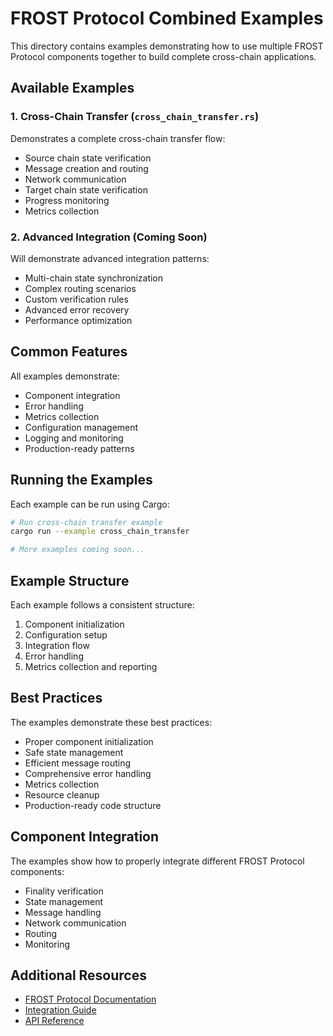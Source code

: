 # FROST Protocol Combined Examples

This directory contains examples demonstrating how to use multiple FROST Protocol components together to build complete cross-chain applications.

## Available Examples

### 1. Cross-Chain Transfer (`cross_chain_transfer.rs`)
Demonstrates a complete cross-chain transfer flow:
- Source chain state verification
- Message creation and routing
- Network communication
- Target chain state verification
- Progress monitoring
- Metrics collection

### 2. Advanced Integration (Coming Soon)
Will demonstrate advanced integration patterns:
- Multi-chain state synchronization
- Complex routing scenarios
- Custom verification rules
- Advanced error recovery
- Performance optimization

## Common Features
All examples demonstrate:
- Component integration
- Error handling
- Metrics collection
- Configuration management
- Logging and monitoring
- Production-ready patterns

## Running the Examples

Each example can be run using Cargo:

```bash
# Run cross-chain transfer example
cargo run --example cross_chain_transfer

# More examples coming soon...
```

## Example Structure

Each example follows a consistent structure:
1. Component initialization
2. Configuration setup
3. Integration flow
4. Error handling
5. Metrics collection and reporting

## Best Practices

The examples demonstrate these best practices:
- Proper component initialization
- Safe state management
- Efficient message routing
- Comprehensive error handling
- Metrics collection
- Resource cleanup
- Production-ready code structure

## Component Integration

The examples show how to properly integrate different FROST Protocol components:
- Finality verification
- State management
- Message handling
- Network communication
- Routing
- Monitoring

## Additional Resources

- [FROST Protocol Documentation](https://docs.frostprotocol.com)
- [Integration Guide](https://docs.frostprotocol.com/guides/integration)
- [API Reference](https://docs.frostprotocol.com/api/reference) 